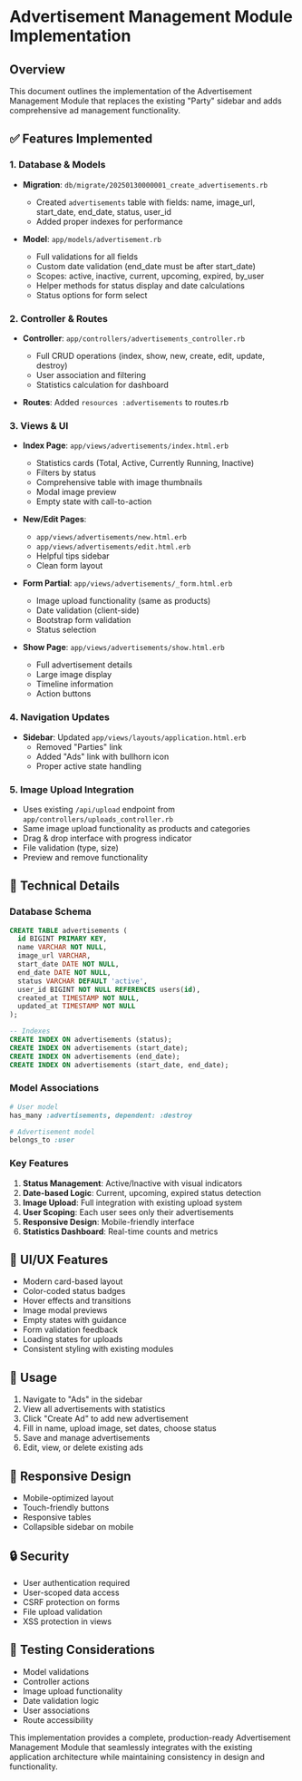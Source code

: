 # Advertisement Management Module Implementation

## Overview
This document outlines the implementation of the Advertisement Management Module that replaces the existing "Party" sidebar and adds comprehensive ad management functionality.

## ✅ Features Implemented

### 1. Database & Models
- **Migration**: `db/migrate/20250130000001_create_advertisements.rb`
  - Created `advertisements` table with fields: name, image_url, start_date, end_date, status, user_id
  - Added proper indexes for performance
  
- **Model**: `app/models/advertisement.rb`
  - Full validations for all fields
  - Custom date validation (end_date must be after start_date)
  - Scopes: active, inactive, current, upcoming, expired, by_user
  - Helper methods for status display and date calculations
  - Status options for form select

### 2. Controller & Routes
- **Controller**: `app/controllers/advertisements_controller.rb`
  - Full CRUD operations (index, show, new, create, edit, update, destroy)
  - User association and filtering
  - Statistics calculation for dashboard
  
- **Routes**: Added `resources :advertisements` to routes.rb

### 3. Views & UI
- **Index Page**: `app/views/advertisements/index.html.erb`
  - Statistics cards (Total, Active, Currently Running, Inactive)
  - Filters by status
  - Comprehensive table with image thumbnails
  - Modal image preview
  - Empty state with call-to-action
  
- **New/Edit Pages**: 
  - `app/views/advertisements/new.html.erb`
  - `app/views/advertisements/edit.html.erb`
  - Helpful tips sidebar
  - Clean form layout
  
- **Form Partial**: `app/views/advertisements/_form.html.erb`
  - Image upload functionality (same as products)
  - Date validation (client-side)
  - Bootstrap form validation
  - Status selection
  
- **Show Page**: `app/views/advertisements/show.html.erb`
  - Full advertisement details
  - Large image display
  - Timeline information
  - Action buttons

### 4. Navigation Updates
- **Sidebar**: Updated `app/views/layouts/application.html.erb`
  - Removed "Parties" link
  - Added "Ads" link with bullhorn icon
  - Proper active state handling

### 5. Image Upload Integration
- Uses existing `/api/upload` endpoint from `app/controllers/uploads_controller.rb`
- Same image upload functionality as products and categories
- Drag & drop interface with progress indicator
- File validation (type, size)
- Preview and remove functionality

## 🔧 Technical Details

### Database Schema
```sql
CREATE TABLE advertisements (
  id BIGINT PRIMARY KEY,
  name VARCHAR NOT NULL,
  image_url VARCHAR,
  start_date DATE NOT NULL,
  end_date DATE NOT NULL,
  status VARCHAR DEFAULT 'active',
  user_id BIGINT NOT NULL REFERENCES users(id),
  created_at TIMESTAMP NOT NULL,
  updated_at TIMESTAMP NOT NULL
);

-- Indexes
CREATE INDEX ON advertisements (status);
CREATE INDEX ON advertisements (start_date);
CREATE INDEX ON advertisements (end_date);
CREATE INDEX ON advertisements (start_date, end_date);
```

### Model Associations
```ruby
# User model
has_many :advertisements, dependent: :destroy

# Advertisement model
belongs_to :user
```

### Key Features
1. **Status Management**: Active/Inactive with visual indicators
2. **Date-based Logic**: Current, upcoming, expired status detection
3. **Image Upload**: Full integration with existing upload system
4. **User Scoping**: Each user sees only their advertisements
5. **Responsive Design**: Mobile-friendly interface
6. **Statistics Dashboard**: Real-time counts and metrics

## 🎨 UI/UX Features
- Modern card-based layout
- Color-coded status badges
- Hover effects and transitions
- Image modal previews
- Empty states with guidance
- Form validation feedback
- Loading states for uploads
- Consistent styling with existing modules

## 🚀 Usage
1. Navigate to "Ads" in the sidebar
2. View all advertisements with statistics
3. Click "Create Ad" to add new advertisement
4. Fill in name, upload image, set dates, choose status
5. Save and manage advertisements
6. Edit, view, or delete existing ads

## 📱 Responsive Design
- Mobile-optimized layout
- Touch-friendly buttons
- Responsive tables
- Collapsible sidebar on mobile

## 🔒 Security
- User authentication required
- User-scoped data access
- CSRF protection on forms
- File upload validation
- XSS protection in views

## 🧪 Testing Considerations
- Model validations
- Controller actions
- Image upload functionality
- Date validation logic
- User associations
- Route accessibility

This implementation provides a complete, production-ready Advertisement Management Module that seamlessly integrates with the existing application architecture while maintaining consistency in design and functionality.